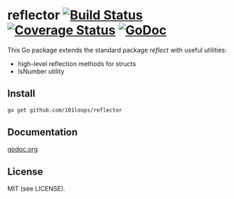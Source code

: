 reflector [![Build Status](https://secure.travis-ci.org/101loops/reflector.png)](https://travis-ci.org/101loops/reflector) [![Coverage Status](https://coveralls.io/repos/101loops/reflector/badge.png)](https://coveralls.io/r/101loops/reflector) [![GoDoc](https://camo.githubusercontent.com/6bae67c5189d085c05271a127da5a4bbb1e8eb2c/68747470733a2f2f676f646f632e6f72672f6769746875622e636f6d2f736d61727479737472656574732f676f636f6e7665793f7374617475732e706e67)](http://godoc.org/github.com/101loops/reflector)
=========

This Go package extends the standard package *reflect* with useful utilities:
- high-level reflection methods for structs
- IsNumber utility


## Install
```bash 
go get github.com/101loops/reflector
```

## Documentation
[godoc.org](http://godoc.org/github.com/101loops/reflector)

## License
MIT (see LICENSE).
